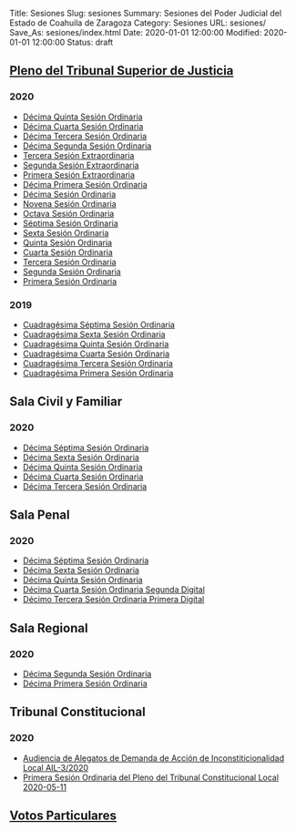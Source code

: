 Title: Sesiones
Slug: sesiones
Summary: Sesiones del Poder Judicial del Estado de Coahuila de Zaragoza
Category: Sesiones
URL: sesiones/
Save_As: sesiones/index.html
Date: 2020-01-01 12:00:00
Modified: 2020-01-01 12:00:00
Status: draft

## [Pleno del Tribunal Superior de Justicia](pleno-del-tribunal-superior-de-justicia/)

### 2020

- [Décima Quinta Sesión Ordinaria](pleno-del-tribunal-superior-de-justicia/2020/decima-quinta-sesion-ordinaria/)
- [Décima Cuarta Sesión Ordinaria](pleno-del-tribunal-superior-de-justicia/2020/decima-cuarta-sesion-ordinaria/)
- [Décima Tercera Sesión Ordinaria](pleno-del-tribunal-superior-de-justicia/2020/decima-tercera-sesion-ordinaria/)
- [Décima Segunda Sesión Ordinaria](pleno-del-tribunal-superior-de-justicia/2020/decima-segunda-sesion-ordinaria/)
- [Tercera Sesión Extraordinaria](pleno-del-tribunal-superior-de-justicia/2020/tercera-sesion-extraordinaria/)
- [Segunda Sesión Extraordinaria](pleno-del-tribunal-superior-de-justicia/2020/segunda-sesion-extraordinaria/)
- [Primera Sesión Extraordinaria](pleno-del-tribunal-superior-de-justicia/2020/primera-sesion-extraordinaria/)
- [Décima Primera Sesión Ordinaria](pleno-del-tribunal-superior-de-justicia/2020/decima-primera-sesion-ordinaria/)
- [Décima Sesión Ordinaria](pleno-del-tribunal-superior-de-justicia/2020/decima-sesion-ordinaria/)
- [Novena Sesión Ordinaria](pleno-del-tribunal-superior-de-justicia/2020/novena-sesion-ordinaria/)
- [Octava Sesión Ordinaria](pleno-del-tribunal-superior-de-justicia/2020/octava-sesion-ordinaria/)
- [Séptima Sesión Ordinaria](pleno-del-tribunal-superior-de-justicia/2020/septima-sesion-ordinaria/)
- [Sexta Sesión Ordinaria](pleno-del-tribunal-superior-de-justicia/2020/sexta-sesion-ordinaria/)
- [Quinta Sesión Ordinaria](pleno-del-tribunal-superior-de-justicia/2020/quinta-sesion-ordinaria/)
- [Cuarta Sesión Ordinaria](pleno-del-tribunal-superior-de-justicia/2020/cuarta-sesion-ordinaria/)
- [Tercera Sesión Ordinaria](pleno-del-tribunal-superior-de-justicia/2020/tercera-sesion-ordinaria/)
- [Segunda Sesión Ordinaria](pleno-del-tribunal-superior-de-justicia/2020/segunda-sesion-ordinaria/)
- [Primera Sesión Ordinaria](pleno-del-tribunal-superior-de-justicia/2020/primera-sesion-ordinaria/)



### 2019

- [Cuadragésima Séptima Sesión Ordinaria](pleno-del-tribunal-superior-de-justicia/2019/cuadragesima-septima-sesion-ordinaria/)
- [Cuadragésima Sexta Sesión Ordinaria](pleno-del-tribunal-superior-de-justicia/2019/cuadragesima-sexta-sesion-ordinaria/)
- [Cuadragésima Quinta Sesión Ordinaria](pleno-del-tribunal-superior-de-justicia/2019/cuadragesima-quinta-sesion-ordinaria/)
- [Cuadragésima Cuarta Sesión Ordinaria](pleno-del-tribunal-superior-de-justicia/2019/cuadragesima-cuarta-sesion-ordinaria/)
- [Cuadragésima Tercera Sesión Ordinaria](pleno-del-tribunal-superior-de-justicia/2019/cuadragesima-tercera-sesion-ordinaria/)
- [Cuadragésima Primera Sesión Ordinaria](pleno-del-tribunal-superior-de-justicia/2019/cuadragesima-primera-sesion-ordinaria/)







## Sala Civil y Familiar

### 2020

- [Décima Séptima Sesión Ordinaria](sala-civil-y-familiar/2020/decima-septima-sesion-ordinaria/)
- [Décima Sexta Sesión Ordinaria](sala-civil-y-familiar/2020/decima-sexta-sesion-ordinaria/)
- [Décima Quinta Sesión Ordinaria](sala-civil-y-familiar/2020/decima-quinta-sesion-ordinaria/)
- [Décima Cuarta Sesión Ordinaria](sala-civil-y-familiar/2020/decima-cuarta-sesion-ordinaria/)
- [Décima Tercera Sesión Ordinaria](sala-civil-y-familiar/2020/decima-tercera-sesion-ordinaria/)

## Sala Penal

### 2020

- [Décima Séptima Sesión Ordinaria](sala-penal/2020/decima-septima-sesion-ordinaria/)
- [Décima Sexta Sesión Ordinaria](sala-penal/2020/decima-sexta-sesion-ordinaria/)
- [Décima Quinta Sesión Ordinaria](sala-penal/2020/decima-quinta-sesion-ordinaria/)
- [Décima Cuarta Sesión Ordinaria Segunda Digital](sala-penal/2020/decima-cuarta-sesion-ordinaria-segunda-digital/)
- [Décimo Tercera Sesión Ordinaria Primera Digital](sala-penal/2020/decima-tercera-sesion-ordinaria-primera-digital/)

## Sala Regional

### 2020

- [Décima Segunda Sesión Ordinaria](sala-regional/2020/decima-segunda-sesion-ordinaria/)
- [Décima Primera Sesión Ordinaria](sala-regional/2020/decima-primera-sesion-ordinaria/)

## Tribunal Constitucional

### 2020

- [Audiencia de Alegatos de Demanda de Acción de Inconstiticionalidad Local AIL-3/2020](tribunal-constitucional/2020/audiencia-de-alegatos-de-demanda-de-accion-de-inconstiticionalidad-local-ail-3-2020/)
- [Primera Sesión Ordinaria del Pleno del Tribunal Constitucional Local 2020-05-11](tribunal-constitucional/2020/primera-sesion-ordinaria-del.pleno-del-tribunal-constitucional-local-2020-05-11)

## [Votos Particulares](votos-particulares/)



